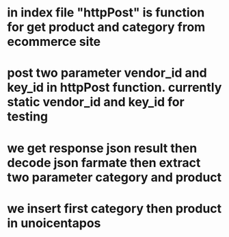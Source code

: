 
# in index file "httpPost" is function for get product and category from ecommerce  site 

# post two parameter vendor_id and key_id in httpPost function.   currently static vendor_id and key_id for testing 

# we get response json result  then decode json farmate then extract two parameter category and product   

# we insert first category  then  product in unoicentapos
